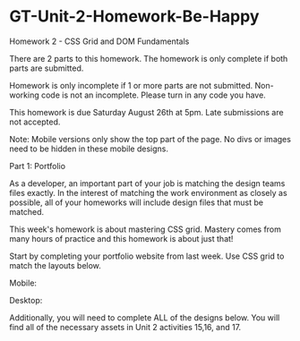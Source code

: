 # GT-Unit-2-Homework-Be-Happy
Homework 2 - CSS Grid and DOM Fundamentals

There are 2 parts to this homework. The homework is only complete if both parts are submitted.

Homework is only incomplete if 1 or more parts are not submitted. Non-working code is not an incomplete. Please turn in any code you have. 

This homework is due Saturday August 26th at 5pm. Late submissions are not accepted. 

Note: Mobile versions only show the top part of the page. No divs or images need to be hidden in these mobile designs.


Part 1: Portfolio

As a developer, an important part of your job is matching the design teams files exactly. In the interest of matching the work environment as closely as possible, all of your homeworks will include design files that must be matched. 

This week's homework is about mastering CSS grid. Mastery comes from many hours of practice and this homework is about just that! 

Start by completing your portfolio website from last week. Use CSS grid to match the layouts below.

Mobile:



Desktop:


Additionally, you will need to complete ALL of the designs below. You will find all of the necessary assets in Unit 2 activities 15,16, and 17.

